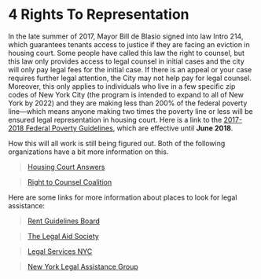 # 4 Rights To Representation
In the late summer of 2017, Mayor Bill de Blasio signed into law Intro 214, which guarantees tenants access to justice if they are facing an eviction in housing court. Some people have called this law the right to counsel, but this law only provides access to legal counsel in initial cases and the city will only pay legal fees for the initial case. If there is an appeal or your case requires further legal attention, the City may not help pay for legal counsel. Moreover, this only applies to individuals who live in a few specific zip codes of New York City (the program is intended to expand to all of New York by 2022) and they are making less than 200% of the federal poverty line—which means anyone making two times the poverty line or less will be ensured legal representation in housing court. Here is a link to the [2017-2018 Federal Poverty Guidelines](https://www.health.ny.gov/prevention/nutrition/wic/income_guidelines.htm), which are effective until **June 2018**.

How this will all work is still being figured out. Both of the following organizations have a bit more information on this.

> [Housing Court Answers](http://housingcourtanswers.org/support-the-right-to-counsel-movement-in-new-york-city/)

> [Right to Counsel Coalition](http://www.righttocounselnyc.org/about)

 
Here are some links for more information about places to look for legal assistance:

>[Rent Guidelines Board](http://www.nycrgb.org/html/resources/legal2.html) 

>[The Legal Aid Society](http://www.legal-aid.org/en/ineedhelp/ineedhelp/civilproblem/housingpractice.aspx)

>[Legal Services NYC](http://www.legalservicesnyc.org/about-us/get-help)

>[New York Legal Assistance Group](https://nylag.org/get-help)


